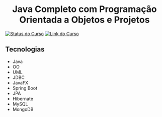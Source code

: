 <h1 align="center"> Java Completo com Programação Orientada a Objetos e Projetos </h1>

[![Status do Curso](https://img.shields.io/badge/Status-Em_Andamento-yellow)](#)
[![Link do Curso](https://img.shields.io/badge/Link-Udemy-blueviolet)](https://www.udemy.com/share/1013hw3@Hb5VPTWH9Tu0gdR3SJbV51fTtV_4syKkaA3MxF4cKupp8T-Q3orRvAPjNrRniW6MSw==/)

<h2>Tecnologias</h2>

- Java
- OO
- UML
- JDBC
- JavaFX
- Spring Boot
- JPA
- Hibernate
- MySQL
- MongoDB
